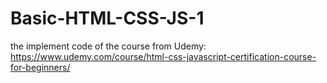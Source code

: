 # Basic-HTML-CSS-JS-1
the implement code of the course from Udemy: https://www.udemy.com/course/html-css-javascript-certification-course-for-beginners/
